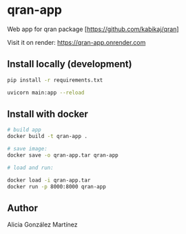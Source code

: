 # qran-app

Web app for qran package [https://github.com/kabikaj/qran]

Visit it on render: https://qran-app.onrender.com

## Install locally (development)

```bash
pip install -r requirements.txt

uvicorn main:app --reload
```

## Install with docker

```bash
# build app
docker build -t qran-app .

# save image:
docker save -o qran-app.tar qran-app

# load and run:

docker load -i qran-app.tar
docker run -p 8000:8000 qran-app
```

## Author

Alicia González Martínez
